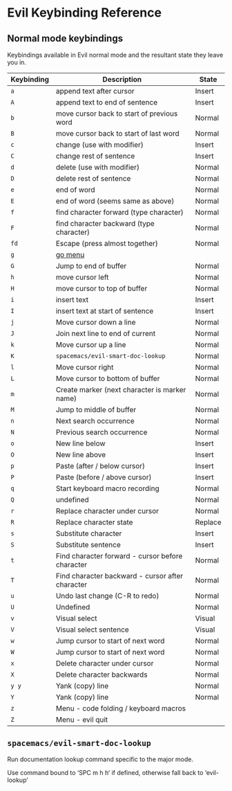 # Evil Keybinding Reference


## Normal mode keybindings

Keybindings available in Evil normal mode and the resultant state they leave you in.

| Keybinding | Description                                      | State   |
|------------|--------------------------------------------------|---------|
| `a`        | append text after cursor                         | Insert  |
| `A`        | append text to end of sentence                   | Insert  |
| `b`        | move cursor back to start of previous word       | Normal  |
| `B`        | move cursor back to start of last word           | Normal  |
| `c`        | change (use with modifier)                       | Insert  |
| `C`        | change rest of sentence                          | Insert  |
| `d`        | delete (use with modifier)                       | Normal  |
| `D`        | delete rest of sentence                          | Normal  |
| `e`        | end of word                                      | Normal  |
| `E`        | end of word  (seems same as above)               | Normal  |
| `f`        | find character forward (type character)          | Normal  |
| `F`        | find character backward (type character)         | Normal  |
| `fd`       | Escape (press almost together)                   | Normal  |
| `g`        | [go menu](/editing/evil-tools/g-menu.html)       |         |
| `G`        | Jump to end of buffer                            | Normal  |
| `h`        | move cursor left                                 | Normal  |
| `H`        | move cursor to top of buffer                     | Normal  |
| `i`        | insert text                                      | Insert  |
| `I`        | insert text at start of sentence                 | Insert  |
| `j`        | Move cursor down a line                          | Normal  |
| `J`        | Join next line to end of current                 | Normal  |
| `k`        | Move cursor up a line                            | Normal  |
| `K`        | `spacemacs/evil-smart-doc-lookup`                | Normal  |
| `l`        | Move cursor right                                | Normal  |
| `L`        | Move cursor to bottom of buffer                  | Normal  |
| `m`        | Create marker (next character is marker name)    | Normal  |
| `M`        | Jump to middle of buffer                         | Normal  |
| `n`        | Next search occurrence                           | Normal  |
| `N`        | Previous search occurrence                       | Normal  |
| `o`        | New line below                                   | Insert  |
| `O`        | New line above                                   | Insert  |
| `p`        | Paste (after / below cursor)                     | Insert  |
| `P`        | Paste (before / above cursor)                    | Insert  |
| `q`        | Start keyboard macro recording                   | Normal  |
| `Q`        | undefined                                        | Normal  |
| `r`        | Replace character under cursor                   | Normal  |
| `R`        | Replace character state                          | Replace |
| `s`        | Substitute character                             | Insert  |
| `S`        | Substitute sentence                              | Insert  |
| `t`        | Find character forward - cursor before character | Normal  |
| `T`        | Find character backward - cursor after character | Normal  |
| `u`        | Undo last change (C-R to redo)                   | Normal  |
| `U`        | Undefined                                        | Normal  |
| `v`        | Visual select                                    | Visual  |
| `V`        | Visual select sentence                           | Visual  |
| `w`        | Jump cursor to start of next word                | Normal  |
| `W`        | Jump cursor to start of next word                | Normal  |
| `x`        | Delete character under cursor                    | Normal  |
| `X`        | Delete character backwards                       | Normal  |
| `y y`      | Yank (copy) line                                 | Normal  |
| `Y`        | Yank (copy) line                                 | Normal  |
| `z`        | Menu - code folding / keyboard macros            |         |
| `Z`        | Menu - evil quit                                 |         |






## `spacemacs/evil-smart-doc-lookup`

Run documentation lookup command specific to the major mode.

Use command bound to ‘SPC m h h‘ if defined, otherwise fall back to ‘evil-lookup’
